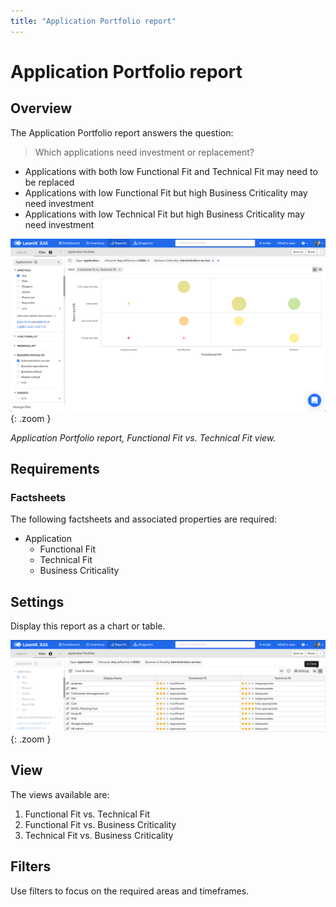 ```yaml
---
title: "Application Portfolio report"
---
```


# Application Portfolio report

## Overview

The Application Portfolio report answers the question:

>Which applications need investment or replacement?

- Applications with both low Functional Fit and Technical Fit may need to be replaced
- Applications with low Functional Fit but high Business Criticality may need investment
- Applications with low Technical Fit but high Business Criticality may need investment

![](../assets/images/application-portfolio.png){: .zoom }  

*Application Portfolio report, Functional Fit vs. Technical Fit view.*

## Requirements

### Factsheets

The following factsheets and associated properties are required:

- Application
    - Functional Fit
    - Technical Fit
    - Business Criticality

<!--
### Tags 

No tags are required for this report.

### Other requirement

No other requirements
-->

## Settings

Display this report as a chart or table. 

![](../assets/images/application-portfolio-table.png){: .zoom }  

## View

The views available are:

1. Functional Fit vs. Technical Fit 
1. Functional Fit vs. Business Criticality 
1. Technical Fit vs. Business Criticality 
## Filters

Use filters to focus on the required areas and timeframes.

<!--
#### Editing

This report cannot be edited
--> 
